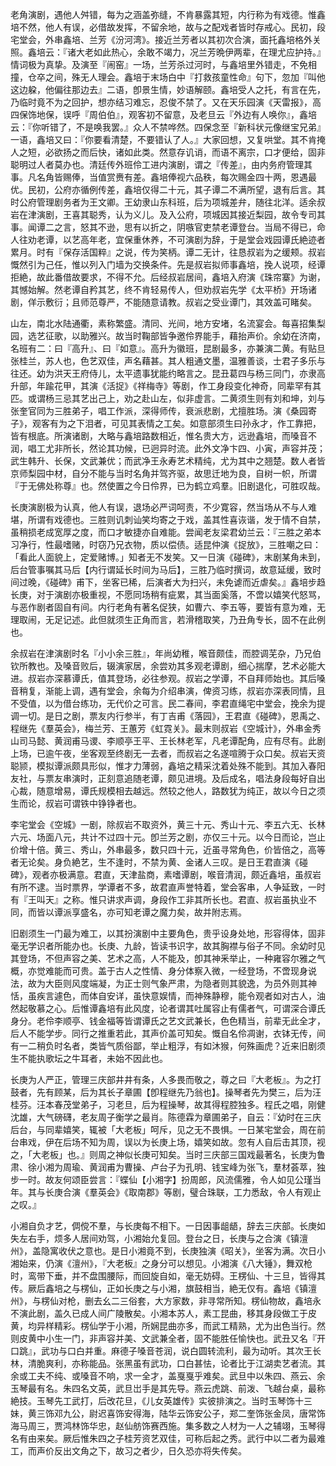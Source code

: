 <!-- { "loadSidebar": true } -->
老角演剧，遇他人舛错，每为之涵盖弥缝，不肯暴露其短，内行称为有戏德。惟鑫培不然，他人有误，必借故发挥，不留余地，故与之配戏者皆时存戒心。民初，段宅堂会，外串鑫培、兰芳《汾河湾》。接近兰芳者以其初次合演，面托鑫培格外关照。鑫培云：『诸大老如此热心，余敢不竭力，况兰芳晩伊两辈，在理尤应护持。』情词极为真挚。及演至『闹窑』一场，兰芳杀过河时，与鑫培里外错走，不免相撞，仓卒之间，殊无人理会。鑫培于末场白中『打救孩童性命』句下，忽加『叫他这边躱，他偏往那边去』二语，卽景生情，妙语解颐。鑫培受人之托，有言在先，乃临时竟不为之回护，想亦结习难忘，忍俊不禁了。又在天乐园演《天雷报》，高四保饰地保，误呼『周伯伯』，观客初不留意，及老旦云『外边有人唤你』，鑫培云：『你听错了，不是唤我罢。』众人不禁哗然。四保念至『新科状元像继宝兄弟』一语，鑫培又曰：『你要看清楚，不要错认了人。』大家回想，又复哄堂。其不肯掩人之短，必欲扬之而后快，诸如此类。然意存讥诮，而语不离宗，口才便给，固非聪明过人者莫办也。清廷传外班伶工进内演剧，谓之『传差』，由内务府管理其事。凡名角皆赐俸，当值赏赉有差。鑫培俸视六品秩，每次赐金四十两，恩遇最优。民初，公府亦循例传差，鑫培仅得二十元，其子谭二不满所望，退有后言。其时公府管理剧务者为王文卿。王幼隶山东科班，后为项城差弁，随往北洋。适余叔岩在津演剧，王喜其聪秀，认为义儿。及入公府，项城因其接近梨园，故令专司其事。闻谭二之言，怒其不逊，思有以折之，阴嗾官吏禁老谭登台。当局不得已，命人往劝老谭，以艺高年老，宜保重休养，不可演剧为辞，于是堂会戏园谭氏絶迹者累月。时有『保存活国粹』之说，传为笑柄。谭二无计，往恳叔岩为之缓颊。叔岩慨然引为己任，惟以列入门墙为交换条件。先是叔岩拟师事鑫培，挽人说项，经谭拒絶，故此番借故要求，不得不允。后经叔岩居间，鑫培入府演《珠帘寨》为谢，其憾始解。然老谭自矜其艺，终不肯轻易传人，但劝叔岩先学《太平桥》开场诸剧，佯示敷衍；且师范尊严，不能随意请教。叔岩之受业谭门，其效盖可睹矣。

山左，南北水陆通衢，素称繁盛。清同、光间，地方安堵，名流宴会。每喜招集梨园，选艺征歌，以助雅兴。故当时鞠部皆争邀伶界能手，藉抬声价。余幼在济南，名班有二：曰『高升』、曰『如意』。高升为徽班，昆剧最多，亦兼演二黄。有贴旦张桂兰，苏人也，色艺双佳，声名藉甚。其人粗通文墨，温雅善谈，士君子多乐与往还。幼为洪天王府侍儿，太平遗事犹能约略言之。昆丑葛四与杨三同门，亦隶高升部，年踰花甲，其演《活捉》《祥梅寺》等剧，作工身段变化神奇，同辈罕有其匹。或谓杨三忌其艺出己上，劝之赴山左，似非虚言。二黄须生则有刘和坤，刘与张奎官同为三胜弟子，唱工作派，深得师传，衰派悲剧，尤擅胜场。演《桑园寄子》，观客有为之下泪者，可见其表情之工矣。如意部须生曰孙永才，作工靠把，皆有根底。所演诸剧，大略与鑫培路数相近，惟名贵大方，远逊鑫培，而嗓音不润，唱工尤非所长，然论其功候，已迥异时流。此外文净卞四、小寅，声容并茂；武生韩升、长保，文武兼优；而武净王永寿艺术精纯，尤为其中之翘楚。数人者皆京师梨园中材，自分不能与当时名角并驾齐驱，故思迁地为良，自树一帜，所谓『于无佛处称尊』也。然使置之今日伶界，已为鹤立鸡羣。旧剧退化，可胜叹哉。

长庚演剧极为认真，他人有误，退场必严词呵责，不少寛容，然当场从不与人难堪，所谓有戏德也。三胜则讥刺讪笑均寄之于戏，盖其性喜诙谐，发于情不自禁，虽稍损老成宽厚之度，而口才敏捷亦自难能。尝闻老友梁君幼兰云：『三胜之弟本习净行，性最嗜赌，时窃乃兄衣物，质以偿债。适昆仲演《捉放》，三胜嘲之曰：「看此人面貌上，定爱赌博。」知者无不发笑。又一日演《碰碑》，末剧某角未到，后台管事嘱其马后【内行谓延长时间为马后】，三胜乃临时撰词，故意延缓，致时间过晚，《碰碑》甫下，坐客已稀，后演者大为扫兴，未免谑而近虐矣。』鑫培步趋长庚，对于演剧亦极重视，不愿同场稍有疵累，其当面奚落，不啻以嬉笑代怒骂，与恶作剧者固自有间。内行老角有著名促狭，如曹六、李五等，要皆有意为难，无理取闹，无足记述。此但就须生正角而言，若滑稽取笑，乃丑角专长，固不在此例也。

余叔岩在津演剧时名『小小余三胜』，年尚幼稚，喉音颇佳，而腔调芜杂，乃兄伯钦所教也。及嗓音败后，辍演家居，余尝劝其多观老谭剧，细心揣摩，艺术必能大进。叔岩亦深慕谭氏，值其登场，必往参观。叔岩之学谭，不自拜师始也。其后嗓音稍复，渐能上调，遇有堂会，余每为介绍串演，俾资习练，叔岩亦深表同情，且不受值，以为借台练功，无代价之可言。民二春间，李君直绳宅中堂会，挽余为提调一切。是日之剧，票友内行参半，有丁吉甫《落园》，王君直《碰碑》，恩禹之、程继先《羣英会》，梅兰芳、王蕙芳《虹霓关》。最末则叔岩《空城计》，外串金秀山司马懿、黄润甫马谡、李顺亭王平、王长林老军，凡老谭配角，应有尽有。此剧上场，已逾午夜，坐客观至终剧无一去者，而叔岩之名遂喧腾于众口矣。叔岩天资聪颕，模拟谭派颇具形似，惟才力薄弱，鑫培之精采沈着处殊不能到。其加入春阳友社，与票友串演时，正刻意追随老谭，颇见进境。及后成名，唱法身段每好自出心裁，随意增易，谭氏规模相去越远。然较之他人，路数犹为纯正，故以今日之须生而论，叔岩可谓铁中铮铮者也。

李宅堂会《空城》一剧，除叔岩不取资外，黄三十元、秀山十元、李五六无、长林六元、场面八元，共计不过四十元。卽兰芳之剧，亦仅三十元。以今日而论，岂止价增十倍。黄三、秀山，外串最多，数只四十元，近虽寻常角色，价皆倍之，高等者无论矣。身负絶艺，生不逢时，不禁为黄、金诸人三叹。是日王君直演《碰碑》，观者亦极满意。君直，天津盐商，素嗜谭剧，喉音清润，颇近鑫培，虽叔岩有所不逮。当时票界，学谭者不多，故君直声誉特着，堂会客串，人争延致，一时有『王叫天』之称。惟只讲求声调，身段作工非其所长也。君直、叔岩虽执业不同，而皆以谭派享盛名，亦可知老谭之魔力矣，故并附志焉。

旧剧须生一门最为难工，以其扮演剧中主要角色，贵乎设身处地，形容得体，固非毫无学识者所能办也。长庚、九龄，皆读书识字，故其胸襟与俗子不同。余幼时见其登场，不但声容之美、艺术之高，人不能及，卽其神釆举止，一种雍容尔雅之气概，亦觉难能而可贵。盖于古人之性情、身分体察入微，一经登场，不啻现身说法，故为大臣则风度端凝，为正士则气象严肃，为隐者则其貌逸，为员外则其神恬，虽疾言遽色，而体自安详，虽快意娱情，而神殊静穆，能令观者如对古人，油然起敬慕之心。后惟谭鑫培有此风度，论者谓其吐属容止有儒者气，可谓深合谭氏身分。老伶李顺亭、钱金福等皆谓谭氏之艺文武兼长，色色精当，前辈无此全才，后人不能学步。同行之推重若此，其声价盖可知矣。慨自名伶凋谢，衣钵无传，间有一二稍负时名者，类皆气质俗鄙，举止粗浮，有如沐猴，何殊画虎？近来旧剧须生不能执歌坛之牛耳者，未始不因此也。

长庚为人严正，管理三庆部井井有条，人多畏而敬之，尊之曰『大老板』。为之打鼓者，先有顾某，后为其长子章圃【卽程继先乃翁也】。操琴者先为樊三，后为汪桂芬。汪本春茂堂弟子，习老旦，后为程操琴，故其得程腔独多。程氏之唱，刚健沈雄，大气磅礴，老友周子衡学之最肖。陈德霖为章圃弟子，自云：『幼时在三庆后台，与同辈嬉笑，辄被「大老板」呵斥，见之无不畏惧。一日某宅堂会，周在前台串戏，伊在后场不知为周，误以为长庚上场，嬉笑如故。忽有人自后击其顶，视之，「大老板」也。』则周之神似长庚可知矣。当时三庆部三国戏最著名，长庚为鲁肃、徐小湘为周瑜、黄润甫为曹操、卢台子为孔明、钱宝峰为张飞，羣材荟萃，独步一时。故友何颂臣尝言：『蝶仙【小湘字】扮周郎，风流儒雅，令人如见公瑾当年。其与长庚合演《羣英会》《取南郡》等剧，璧合珠联，工力悉敌，令人有观止之叹。』

小湘自负才艺，倜傥不羣，与长庚每不相下。一日因事龃龉，辞去三庆部。长庚如失左右手，烦多人居间劝驾，小湘始允复回。登台之日，长庚与之合演《镇澶州》，盖隐寓收伏之意也。是日小湘竟不到，长庚独演《昭关》，坐客为满。次日小湘始来，仍演《澶州》，『大老板』之身分可以想见。小湘演《八大锤》，舞双枪时，鸾带下垂，并不盘围腰际，而回旋自如，毫无妨碍。王楞仙、十三旦，皆得其传。厥后鑫培之与楞仙，正如长庚之与小湘，旗鼓相当，絶无仅有。鑫培《镇澶州》，与楞仙对枪，删去幺二三俗套，大方家数，非寻常所知。楞仙物故，鑫培永不演此剧，盖久已成人间广陵散矣。小湘本苏人，素工昆曲，移其身段做工于皮黄，均异样精彩。楞仙学于小湘，所娴昆曲亦多，而武工精熟，尤为出色当行。然则皮黄中小生一门，非声容并美、文武兼全者，固不能胜任愉快也。武丑又名『开口跳』，武功与口白并重。麻德子嗓音苍润，说白圆转流利，最为动听。其次王长林，清脆爽利，亦称能品。张黑虽有武功，口白甚怯，论者比于江湖卖艺者流。其余或工夫不纯、或嗓音不响，求一全才，盖戛戛乎难矣。武旦中以朱四、燕云、余玉琴最有名。朱四名文英，武旦岀手是其先导。燕云虎跳、前泼、飞越台桌，最称絶技。玉琴先工武打，后改花旦，《儿女英雄传》实彼排演之。当时玉琴饰十三妹，黄三饰邓九公，尉迟喜饰安得海，陆华云饰安公子，郑二奎饰张金凤，唐常饰海马周三，贾鸿林饰华忠，赵仙舫饰赛西施。集多数之人材为一人之辅翊，玉琴得名有由来矣。厥后惟朱四之子桂芳资艺双佳，可称后起之秀。武行中以二者为最难工，而声价反出文角之下，故习之者少，日久恐亦将失传矣。

